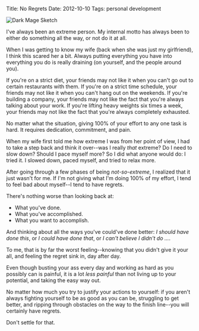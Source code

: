 Title: No Regrets
Date: 2012-10-10
Tags: personal development


![Dark Mage Sketch][]


I've always been an extreme person.  My internal motto has always been to
either do something all the way, or not do it at all.

When I was getting to know my wife (back when she was just my girlfriend), I
think this scared her a bit.  Always putting everything you have into
everything you do is really draining (on yourself, and the people around you).

If you're on a strict diet, your friends may not like it when you can't go out
to certain restaurants with them.  If you're on a strict time schedule, your
friends may not like it when you can't hang out on the weekends.  If you're
building a company, your friends may not like the fact that you're always
talking about your work.  If you're lifting heavy weights six times a week,
your friends may not like the fact that you're always completely exhausted.

No matter what the situation, giving 100% of your effort to any one task is
hard.  It requires dedication, commitment, and pain.

When my wife first told me how extreme I was from her point of view, I had to
take a step back and think it over--was I really *that* extreme?  Do I need to
slow down?  Should I pace myself more?  So I did what anyone would do: I tried
it.  I slowed down, paced myself, and tried to relax more.

After going through a few phases of being *not-so-extreme*, I realized that it
just wasn't for me.  If I'm not giving what I'm doing 100% of my effort, I tend
to feel bad about myself--I tend to have regrets.

There's nothing worse than looking back at:

-   What you've done.
-   What you've accomplished.
-   What you want to accomplish.

And thinking about all the ways you've could've done better: *I should have
done this*, or *I could have done that*, or *I can't believe I didn't do ...*.

To me, that is by far the worst feeling--knowing that you didn't give it your
all, and feeling the regret sink in, day after day.

Even though busting your ass every day and working as hard as you possibly can
is painful, it is a lot *less painful* than not living up to your potential,
and taking the easy way out.

No matter how much you try to justify your actions to yourself: if you aren't
always fighting yourself to be as good as you can be, struggling to get better,
and ripping through obstacles on the way to the finish line--you will certainly
have regrets.

Don't settle for that.


  [Dark Mage Sketch]: |filename|/images/2012/dark-mage-sketch.png "Dark Mage Sketch"

